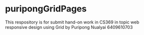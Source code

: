 # puripongGridPages
This respository is for submit hand-on work in CS369 in topic web responsive design using Grid by Puripong Nualyai 6409610703 
